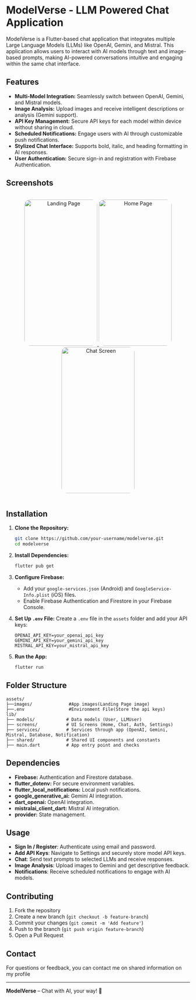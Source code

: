 # ModelVerse - LLM Powered Chat Application

ModelVerse is a Flutter-based chat application that integrates multiple Large Language Models (LLMs) like OpenAI, Gemini, and Mistral. This application allows users to interact with AI models through text and image-based prompts, making AI-powered conversations intuitive and engaging within the same chat interface.

## Features

- **Multi-Model Integration:** Seamlessly switch between OpenAI, Gemini, and Mistral models.
- **Image Analysis:** Upload images and receive intelligent descriptions or analysis (Gemini support).
- **API Key Management:** Secure API keys for each model within device without sharing in cloud.
- **Scheduled Notifications:** Engage users with AI through customizable push notifications.
- **Stylized Chat Interface:** Supports bold, italic, and heading formatting in AI responses.
- **User Authentication:** Secure sign-in and registration with Firebase Authentication.

## Screenshots

<div align="center" style="display: flex; justify-content: center; gap: 20px;">
  <div style="padding: 15px;">
    <a href="https://imgbb.com/">
      <img src="https://i.ibb.co/gjWGtQV/1-Landing-Page.png" alt="Landing Page" width="200" height="400" style="border-radius: 15px;"/>
    </a>
    <a href="https://imgbb.com/">
      <img src="https://i.ibb.co/Vj8t4Yt/4-Home-Page.png" alt="Home Page" width="200" height="400" style="border-radius: 15px;"/>
    </a>
    <a href="https://imgbb.com/">
      <img src="https://i.ibb.co/vH6NBPp/7-Chat-Screen.png" alt="Chat Screen" width="200" height="400" style="border-radius: 15px;"/>
    </a>
   </div>
</div>




## Installation

1. **Clone the Repository:**
   ```bash
   git clone https://github.com/your-username/modelverse.git
   cd modelverse
   ```

2. **Install Dependencies:**
   ```bash
   flutter pub get
   ```

3. **Configure Firebase:**
   - Add your `google-services.json` (Android) and `GoogleService-Info.plist` (iOS) files.
   - Enable Firebase Authentication and Firestore in your Firebase Console.

4. **Set Up `.env` File:**
   Create a `.env` file in the `assets` folder and add your API keys:
   ```env
   OPENAI_API_KEY=your_openai_api_key
   GEMINI_API_KEY=your_gemini_api_key
   MISTRAL_API_KEY=your_mistral_api_key
   ```

5. **Run the App:**
   ```bash
   flutter run
   ```

## Folder Structure

```
assets/
├──images/              #App images(Landing Page image)
├──.env                 #Environment File(Store the api keys)
lib/
├── models/            # Data models (User, LLMUser)
├── screens/           # UI Screens (Home, Chat, Auth, Settings)
├── services/          # Services through app (OpenAI, Gemini, Mistral, Database, Notification)
├── shared/            # Shared UI components and constants
├── main.dart          # App entry point and checks
```

## Dependencies

- **Firebase:** Authentication and Firestore database.
- **flutter_dotenv:** For secure environment variables.
- **flutter_local_notifications:** Local push notifications.
- **google_generative_ai:** Gemini AI integration.
- **dart_openai:** OpenAI integration.
- **mistralai_client_dart:** Mistral AI integration.
- **provider:** State management.

## Usage

- **Sign In / Register**: Authenticate using email and password.
- **Add API Keys**: Navigate to Settings and securely store model API keys.
- **Chat**: Send text prompts to selected LLMs and receive responses.
- **Image Analysis**: Upload images to Gemini and get descriptive feedback.
- **Notifications**: Receive scheduled notifications to engage with AI models.

## Contributing

1. Fork the repository
2. Create a new branch (`git checkout -b feature-branch`)
3. Commit your changes (`git commit -m 'Add feature'`)
4. Push to the branch (`git push origin feature-branch`)
5. Open a Pull Request


## Contact

For questions or feedback, you can contact me on shared information on my profile

---

**ModelVerse** – Chat with AI, your way! 🚀
